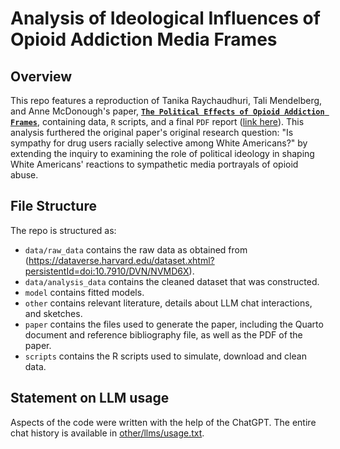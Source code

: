 # Analysis of Ideological Influences of Opioid Addiction Media Frames

## Overview

This repo features a reproduction of Tanika Raychaudhuri, Tali Mendelberg, and Anne McDonough's paper, [**`The Political Effects of Opioid Addiction Frames`**](https://doi.org/10.1086/720326), containing data, `R` scripts, and a final `PDF` report ([link here](https://github.com/Bellamaclean7/Ideological-Influences-of-Opioid-Addiction-Media-Frames/blob/main/paper/paper.pdf)). This analysis furthered the original paper's original research question: "Is sympathy for drug users racially selective among White Americans?" by extending the inquiry to examining the role of political ideology in shaping White Americans' reactions to sympathetic media portrayals of opioid abuse.


## File Structure

The repo is structured as:

-   `data/raw_data` contains the raw data as obtained from (https://dataverse.harvard.edu/dataset.xhtml?persistentId=doi:10.7910/DVN/NVMD6X).
-   `data/analysis_data` contains the cleaned dataset that was constructed.
-   `model` contains fitted models. 
-   `other` contains relevant literature, details about LLM chat interactions, and sketches.
-   `paper` contains the files used to generate the paper, including the Quarto document and reference bibliography file, as well as the PDF of the paper. 
-   `scripts` contains the R scripts used to simulate, download and clean data.


## Statement on LLM usage

Aspects of the code were written with the help of the ChatGPT. The entire chat history is available in [other/llms/usage.txt](https://github.com/Bellamaclean7/Ideological-Influences-of-Opioid-Addiction-Media-Frames/tree/main/other/llm).
